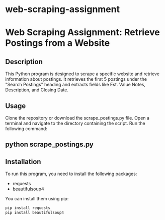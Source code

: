 # web-scraping-assignment

# Web Scraping Assignment: Retrieve Postings from a Website

## Description
This Python program is designed to scrape a specific website and retrieve information about postings. It retrieves the first 5 postings under the "Search Postings" heading and extracts fields like Est. Value Notes, Description, and Closing Date.

## Usage
Clone the repository or download the scrape_postings.py file.
Open a terminal and navigate to the directory containing the script.
Run the following command:
  ## python scrape_postings.py


## Installation
To run this program, you need to install the following packages:
- requests
- beautifulsoup4

You can install them using pip:

```bash
pip install requests
pip install beautifulsoup4

